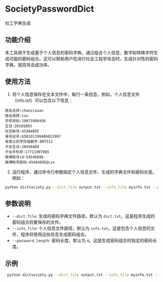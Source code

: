 # SocietyPasswordDict
社工字典生成

## 功能介绍
本工具用于生成基于个人信息的密码字典，通过组合个人信息、数字和特殊字符生成可能的密码组合。这可以帮助用户在进行社会工程学攻击时，生成针对性的密码字典，提高攻击成功率。

## 使用方法
1. 将个人信息保存在文本文件中，每行一条信息。例如，个人信息文件（info.txt）可以包含以下信息：
~~~text
姓名全拼:chanzixuan
姓名简拼:czx
手机号码:19071966450
生日:20101003
社交帐号:45484895
身份证号:650101198406021987
有意义的字符或数字:807512
子女生日:20450404
子女手机号:17711907865
微博账号id:54546896
微博账号密码:45484895@czx
~~~
2. 运行程序，通过命令行参数指定个人信息文件、生成的字典文件和密码长度。例如：
~~~bash 
python dictsociety.py --dict_file output.txt --info_file myinfo.txt --password_length 6
~~~
## 参数说明
- `--dict_file`: 生成的密码字典文件路径，默认为 `dict.txt`。这是程序生成的密码组合将要保存的文件。
- `--info_file`: 个人信息文件路径，默认为 `info.txt`。这是包含个人信息的文件，程序将使用这些信息生成密码组合。
- `--password_length`: 密码长度，默认为 `4`。这是生成密码组合时指定的密码长度。

## 示例
~~~bash
 python dictsociety.py --dict_file output.txt --info_file myinfo.txt --password_length 6
~~~